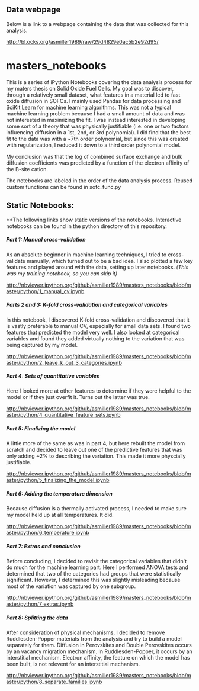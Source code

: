 ## Data webpage

Below is a link to a webpage containing the data that was collected for this analysis.

http://bl.ocks.org/asmiller1989/raw/29d4829e0ac5b2e92d95/


# masters_notebooks
This is a series of iPython Notebooks covering the data analysis process for my maters thesis on Solid Oxide Fuel Cells. My goal was to discover, through a relatively small dataset, what features in a material led to fast oxide diffusion in SOFCs. I mainly used Pandas for data processing and SciKit Learn for machine learning algorithms. This was not a typical machine learning problem because I had a small amount of data and was not interested in maximizing the fit. I was instead interested in developing some sort of a theory that was physically justifiable (i.e. one or two factors influencing diffusion in a 1st, 2nd, or 3rd polynomial). I did find that the best fit to the data was with a ~7th order polynomial, but since this was created with regularization, I reduced it down to a third order polynomial model.

My conclusion was that the log of combined surface exchange and bulk diffusion coefficients was predicted by a function of the electron affinity of the B-site cation.

The notebooks are labeled in the order of the data analysis process. Reused custom functions can be found in sofc_func.py

## Static Notebooks:
**The following links show static versions of the notebooks. Interactive notebooks can be found in the python directory of this repository.

##### Part 1: Manual cross-validation
As an absolute beginner in machine learning techniques, I tried to cross-validate manually, which turned out to be a bad idea. I also plotted a few key features and played around with the data, setting up later notebooks. *(This was my training notebook, so you can skip it)*

http://nbviewer.ipython.org/github/asmiller1989/masters_notebooks/blob/master/python/1_manual_cv.ipynb

##### Parts 2 and 3: K-fold cross-validation and categorical variables
In this notebook, I discovered K-fold cross-validation and discovered that it is vastly preferable to manual CV, especially for small data sets. I found two features that predicted the model very well. I also looked at categorical variables and found they added virtually nothing to the variation that was being captured by my model. 

http://nbviewer.ipython.org/github/asmiller1989/masters_notebooks/blob/master/python/2_leave_k_out_3_categories.ipynb

##### Part 4: Sets of quantitative variables
Here I looked more at other features to determine if they were helpful to the model or if they just overfit it. Turns out the latter was true.

http://nbviewer.ipython.org/github/asmiller1989/masters_notebooks/blob/master/python/4_quantitative_feature_sets.ipynb

##### Part 5: Finalizing the model
A little more of the same as was in part 4, but here rebuilt the model from scratch and decided to leave out one of the predictive features that was only adding ~2% to describing the variation. This made it more physcially justifiable.

http://nbviewer.ipython.org/github/asmiller1989/masters_notebooks/blob/master/python/5_finalizing_the_model.ipynb

##### Part 6: Adding the temperature dimension
Because diffusion is a thermally activated process, I needed to make sure my model held up at all temperatures. It did.

http://nbviewer.ipython.org/github/asmiller1989/masters_notebooks/blob/master/python/6_temperature.ipynb

##### Part 7: Extras and conclusion
Before concluding, I decided to revisit the categorical variables that didn't do much for the machine learning part. Here I performed ANOVA tests and determined that two of the categories had groups that were statistically significant. However, I determined this was slightly misleading because most of the variation was captured by one subgroup. 

http://nbviewer.ipython.org/github/asmiller1989/masters_notebooks/blob/master/python/7_extras.ipynb

##### Part 8: Splitting the data
After consideration of physical mechanisms, I decided to remove Ruddlesden-Popper materials from the analysis and try to build a model separately for them. Diffusion in Perovskites and Double Perovskites occurs by an vacancy migration mechanism. In Ruddlesden-Popper, it occurs by an interstitial mechanism. Electron affinity, the feature on which the model has been built, is not relevent for an interstitial mechanism.

http://nbviewer.ipython.org/github/asmiller1989/masters_notebooks/blob/master/python/8_separate_families.ipynb

